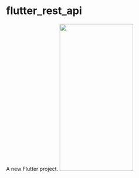 # flutter_rest_api

A new Flutter project.
<img src="https://user-images.githubusercontent.com/60324587/212043849-2daa5cc8-5e51-40ec-a2ee-f169fae69fa7.png" height="400" width="200"/>
